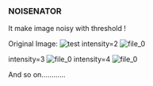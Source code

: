 ### NOISENATOR
It make image noisy with threshold !

Original Image: 
![test](https://user-images.githubusercontent.com/13944940/33523179-76a08b84-d826-11e7-8804-8aac956c79a6.png)
intensity=2
![file_0](https://user-images.githubusercontent.com/13944940/33523197-cdc9e50e-d826-11e7-9049-334920c1a138.jpg)

intensity=3
![file_0](https://user-images.githubusercontent.com/13944940/33523208-eb612438-d826-11e7-93ec-34b2157352d0.jpg)
intensity=4
![file_0](https://user-images.githubusercontent.com/13944940/33523216-08f5b4e6-d827-11e7-9e4b-6b29023cdd07.jpg)

And so on............
